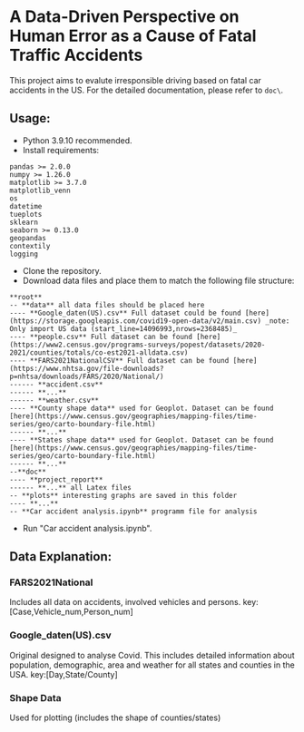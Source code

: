 # A Data-Driven Perspective on Human Error as a Cause of Fatal Traffic Accidents
This project aims to evalute irresponsible driving based on fatal car accidents in the US. For the detailed documentation, please refer to `doc\`.

## Usage:
- Python 3.9.10 recommended.
- Install requirements:
```
pandas >= 2.0.0
numpy >= 1.26.0
matplotlib >= 3.7.0
matplotlib_venn
os
datetime
tueplots
sklearn
seaborn >= 0.13.0
geopandas
contextily
logging
```
- Clone the repository.
- Download data files and place them to match the following file structure:
```
**root**
-- **data** all data files should be placed here
---- **Google_daten(US).csv** Full dataset could be found [here](https://storage.googleapis.com/covid19-open-data/v2/main.csv) _note: Only import US data (start_line=14096993,nrows=2368485)_
---- **people.csv** Full dataset can be found [here](https://www2.census.gov/programs-surveys/popest/datasets/2020-2021/counties/totals/co-est2021-alldata.csv)
---- **FARS2021NationalCSV** Full dataset can be found [here](https://www.nhtsa.gov/file-downloads?p=nhtsa/downloads/FARS/2020/National/)
------ **accident.csv**
------ **...**
------ **weather.csv**
---- **County shape data** used for Geoplot. Dataset can be found [here](https://www.census.gov/geographies/mapping-files/time-series/geo/carto-boundary-file.html)
------ **...**
---- **States shape data** used for Geoplot. Dataset can be found [here](https://www.census.gov/geographies/mapping-files/time-series/geo/carto-boundary-file.html)
------ **...**
--**doc**
---- **project_report**
------ **...** all Latex files
-- **plots** interesting graphs are saved in this folder
---- **...**
-- **Car accident analysis.ipynb** programm file for analysis
```
- Run "Car accident analysis.ipynb".

## Data Explanation:
### FARS2021National
Includes all data on accidents, involved vehicles and persons.
key:[Case,Vehicle_num,Person_num]
### Google_daten(US).csv
Original designed to analyse Covid. This includes detailed information about population, demographic, area and weather for all states and counties in the USA.
key:[Day,State/County]
### Shape Data
Used for plotting (includes the shape of counties/states)
